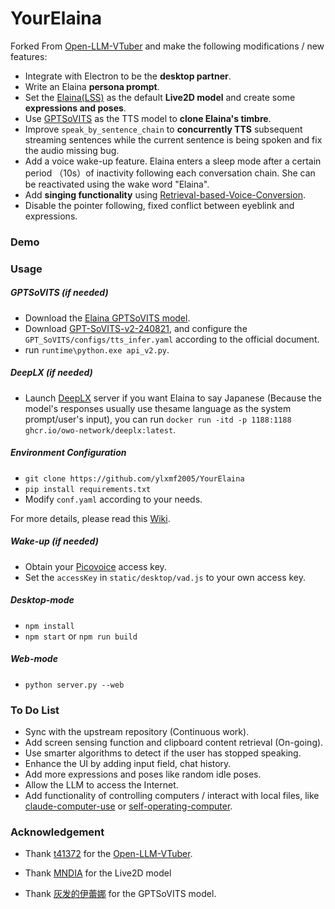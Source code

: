 # YourElaina

Forked From [Open-LLM-VTuber](https://github.com/t41372/Open-LLM-VTuber) and make the following modifications / new features:

- Integrate with Electron to be the **desktop partner**.
- Write an Elaina **persona prompt**.
- Set the [Elaina(LSS)](https://www.aplaybox.com/details/model/0MAXIOhAZAUw) as the default **Live2D model** and create some **expressions and poses**.
- Use [GPTSoVITS](https://github.com/RVC-Boss/GPT-SoVITS) as the TTS model to **clone Elaina's timbre**.
- Improve `speak_by_sentence_chain` to **concurrently TTS** subsequent streaming sentences while the current sentence is being spoken and fix the audio missing bug.
- Add a voice wake-up feature. Elaina enters a sleep mode after a certain period （10s）of inactivity following each conversation chain. She can be reactivated using the wake word "Elaina".
- Add **singing functionality** using [Retrieval-based-Voice-Conversion](https://github.com/RVC-Project/Retrieval-based-Voice-Conversion-WebUI).
- Disable the pointer following, fixed conflict between eyeblink and expressions.

### Demo


### Usage

##### GPTSoVITS (if needed)
- Download the [Elaina GPTSoVITS model](https://www.bilibili.com/video/BV1Df421m7bm/).
- Download [GPT-SoVITS-v2-240821](https://github.com/RVC-Boss/GPT-SoVITS/releases/tag/20240821v2), and configure the `GPT_SoVITS/configs/tts_infer.yaml` according to the official document.
- run `runtime\python.exe api_v2.py`. 

##### DeepLX (if needed)
- Launch [DeepLX](https://github.com/OwO-Network/DeepLX) server if you want Elaina to say Japanese (Because the model's responses usually use thesame language as the system prompt/user's input), you can run `docker run -itd -p 1188:1188  ghcr.io/owo-network/deeplx:latest`.

##### Environment Configuration
- `git clone https://github.com/ylxmf2005/YourElaina` 
- `pip install requirements.txt` 
- Modify `conf.yaml` according to your needs.

For more details, please read this [Wiki](https://github.com/t41372/Open-LLM-VTuber).

##### Wake-up (if needed)
- Obtain your [Picovoice](https://console.picovoice.ai/) access key.
- Set the `accessKey` in `static/desktop/vad.js` to your own access key.

##### Desktop-mode
- `npm install`
- `npm start` or `npm run build`

##### Web-mode
- `python server.py --web`


### To Do List
- Sync with the upstream repository (Continuous work).
- Add screen sensing function and clipboard content retrieval (On-going).
- Use smarter algorithms to detect if the user has stopped speaking.
- Enhance the UI by adding input field, chat history.
- Add more expressions and poses like random idle poses. 
- Allow the LLM to access the Internet.
- Add functionality of controlling computers / interact with local files, like [claude-computer-use](https://docs.anthropic.com/en/docs/build-with-claude/computer-use) or [self-operating-computer](https://github.com/OthersideAI/self-operating-computer).


### Acknowledgement

- Thank [t41372](https://github.com/t41372)  for the  [Open-LLM-VTuber](https://github.com/t41372/Open-LLM-VTuber).

- Thank [MNDIA](https://www.aplaybox.com/details/model/0MAXIOhAZAUw) for the Live2D model

- Thank [灰发的伊蕾娜](https://www.bilibili.com/video/BV1Df421m7bm/) for the GPTSoVITS model.

